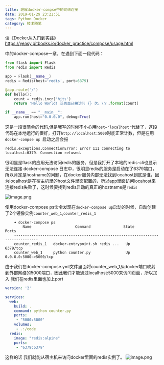 ```yaml
---
title: 理解docker-compse中的网络连接
date: 2019-01-29 23:21:51
tags: Python Docker
category: 技术随笔
---
```


读《Docker从入门到实践》
https://yeasy.gitbooks.io/docker_practice/compose/usage.html

中的docker-compose一章，在遇到下面一段代码：

```python
from flask import Flask
from redis import Redis

app = Flask(__name__)
redis = Redis(host='redis', port=6379)

@app.route('/')
def hello():
    count = redis.incr('hits')
    return 'Hello World! 该页面已被访问 {} 次。\n'.format(count)

if __name__ == "__main__":
    app.run(host="0.0.0.0", debug=True)
```
<!--more -->
这是一段很简单的代码,但是我写的时候不小心用`host='localhost'`代替了，这段代码在本地运行的很好，打开`http://localhost:5000`时能正常计数，但是在用`docker-compse up `启动之后会报

    redis.exceptions.ConnectionError: Error 111 connecting to localhost:6379. Connection refused.

很明显是flask的应用无法访问redis的服务，但是我打开了本地的redis-cli也显示无法连接
docker-compose 日志中，很明显redis的服务是启动在了6379端口，所以肯定是hostname的问题，在docker服务内部无法找到locahost到底是谁，因为localhost是在宿主机里的host文件里面配置的，所以app里面访问locahost来连接redis失败了，这时候要找到redis启动的真正的hostname是`redis`

![image.png](https://upload-images.jianshu.io/upload_images/170138-740aca67e7fc893b.png?imageMogr2/auto-orient/strip%7CimageView2/2/w/1240)

使用docker-compose ps命令发现在`docker-compose up`启动的时候，自动创建了2个镜像实例`counter_web_1`,`counter_redis_1`
```shell
    ➜ docker-compose ps
        Name                    Command               State           Ports
    ---------------------------------------------------------------------------------
    counter_redis_1   docker-entrypoint.sh redis ...   Up      6379/tcp
    counter_web_1     python counter.py                Up      0.0.0.0:5000->5000/tcp
```

由于我们在docker-compose.yml文件里面将counter_web_1从docker端口映射到外部网络的5000端口，因此我们才能通过localhost:5000来访问页面，所以加入
我们在redis里面也加上port

```yml
version: '2'

services:
  web:
    build: .
    command: python counter.py
    ports:
     - "5000:5000"
    volumes:
     - .:/code
  redis:
    image: "redis:alpine"
    ports:
     - "6379:6379"
```
这样的话 我们就能从宿主机来访问docker里面的redis实例了。
![image.png](https://upload-images.jianshu.io/upload_images/170138-57183c67645b46e6.png?imageMogr2/auto-orient/strip%7CimageView2/2/w/1240)



